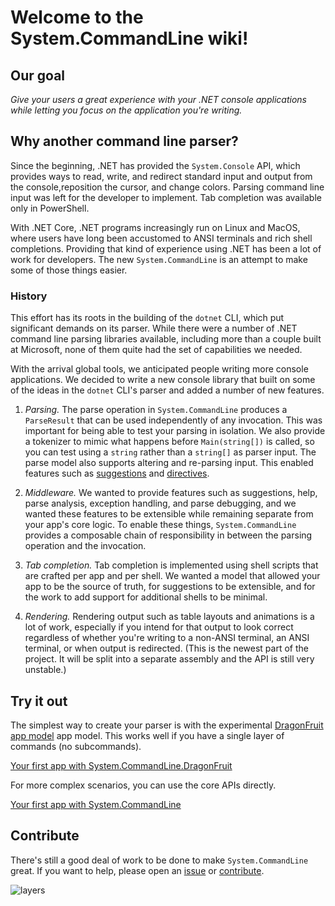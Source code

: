 # Welcome to the System.CommandLine wiki!

## Our goal

_Give your users a great experience with your .NET console applications while letting you focus on the application you're writing._

## Why another command line parser?

Since the beginning, .NET has provided the `System.Console` API, which provides ways to read, write, and redirect standard input and output from the console,reposition the cursor, and change colors. Parsing command line input was left for the developer to implement. Tab completion was available only in PowerShell.

With .NET Core, .NET programs increasingly run on Linux and MacOS, where users have long been accustomed to ANSI terminals and rich shell completions. Providing that kind of experience using .NET has been a lot of work for developers. The new `System.CommandLine` is an attempt to make some of those things easier.

### History

This effort has its roots in the building of the `dotnet` CLI, which put significant demands on its parser. While there were a number of .NET command line parsing libraries available, including more than a couple built at Microsoft, none of them quite had the set of capabilities we needed. 

With the arrival global tools, we anticipated people writing more console applications. We decided to write a new console library that built on some of the ideas in the `dotnet` CLI's parser and added a number of new features.

1. _Parsing._ The parse operation in `System.CommandLine` produces a `ParseResult` that can be used independently of any invocation. This was important for being able to test your parsing in isolation. We also provide a tokenizer to mimic what happens before `Main(string[])` is called, so you can test using a `string` rather than a `string[]` as parser input. The parse model also supports altering and re-parsing input. This enabled features such as [suggestions](Features-overview#Suggestions) and [directives](Command-line-syntax.md#directives).

2. _Middleware._ We wanted to provide features such as suggestions, help, parse analysis, exception handling, and parse debugging, and we wanted these features to be extensible while remaining separate from your app's core logic. To enable these things, `System.CommandLine` provides a composable chain of responsibility in between the parsing operation and the invocation.

3. _Tab completion._ Tab completion is implemented using shell scripts that are crafted per app and per shell. We wanted a model that allowed your app to be the source of truth, for suggestions to be extensible, and for the work to add support for additional shells to be minimal.

4. _Rendering._ Rendering output such as table layouts and animations is a lot of work, especially if you intend for that output to look correct regardless of whether you're writing to a non-ANSI terminal, an ANSI terminal, or when output is redirected. (This is the newest part of the project. It will be split into a separate assembly and the API is still very unstable.)

## Try it out

The simplest way to create your parser is with the experimental [DragonFruit app model](DragonFruit-overview) app model. This works well if you have a single layer of commands (no subcommands).

[Your first app with System.CommandLine.DragonFruit](Your-first-app-with-System.CommandLine.DragonFruit)

For more complex scenarios, you can use the core APIs directly.

[Your first app with System.CommandLine](Your-first-app-with-System.CommandLine)

## Contribute

There's still a good deal of work to be done to make `System.CommandLine` great. If you want to help, please open an [issue](https://github.com/dotnet/command-line-api/issues) or [contribute](https://github.com/dotnet/command-line-api/blob/master/CONTRIBUTING.md).

![layers](https://user-images.githubusercontent.com/547415/50188724-5fcceb00-02d7-11e9-9c33-4b91d70f963e.png)
